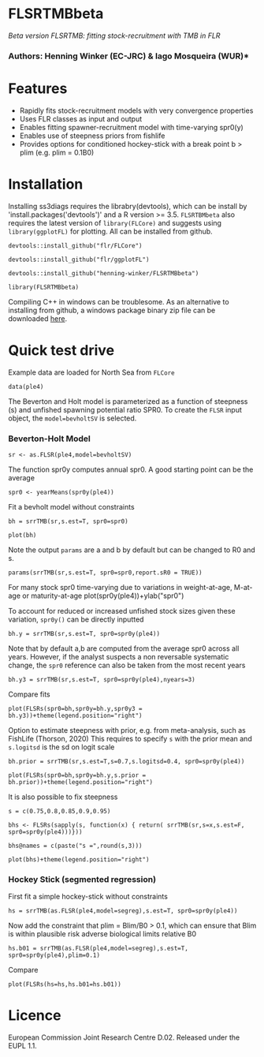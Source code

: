 # FLSRTMBbeta

*Beta version FLSRTMB: fitting stock-recruitment with TMB in FLR*  

### Authors: Henning Winker (EC-JRC) & Iago Mosqueira (WUR)*

# Features
+ Rapidly fits stock-recruitment models with very convergence properties 
+ Uses FLR classes as input and output 
+ Enables fitting spawner-recruitment model with time-varying spr0(y)  
+ Enables use of steepness priors from fishlife
+ Provides options for conditioned hockey-stick with a break point b > plim (e.g. plim = 0.1B0) 

# Installation
Installing ss3diags requires the librabry(devtools), which can be install by 'install.packages('devtools')' and a R version >= 3.5. `FLSRTBMbeta` also requires the latest version of `library(FLCore)` and suggests using `library(ggplotFL)` for plotting. All can be installed from github.

`devtools::install_github("flr/FLCore")`

`devtools::install_github("flr/ggplotFL")`

`devtools::install_github("henning-winker/FLSRTMBbeta")`

`library(FLSRTMBbeta)`

Compiling C++ in windows can be troublesome. As an alternative to installing from github, a windows package binary zip file can be downloaded [here](https://github.com/Henning-Winker/FLSRTMBbeta/tree/main/BinaryPackage/win).

# Quick test drive

Example data are loaded for North Sea from `FLCore`

`data(ple4)`

The Beverton and Holt model is parameterized as a function of steepness (s) and unfished spawning potential ratio SPR0.
To create the `FLSR` input object, the `model=bevholtSV` is selected. 

### Beverton-Holt Model

`sr <- as.FLSR(ple4,model=bevholtSV)`

The function spr0y computes annual spr0. A good starting point can be the average  

`spr0 <- yearMeans(spr0y(ple4))`

Fit a bevholt model without constraints 

`bh = srrTMB(sr,s.est=T, spr0=spr0)`

`plot(bh)`

Note the output `params` are a and b by default but can be changed to R0 and s.

`params(srrTMB(sr,s.est=T, spr0=spr0,report.sR0 = TRUE))`


For many stock spr0 time-varying due to variations in weight-at-age, M-at-age or maturity-at-age 
plot(spr0y(ple4))+ylab("spr0")

To account for reduced or increased unfished stock sizes given these variation, `spr0y()` can be directly inputted

`bh.y = srrTMB(sr,s.est=T, spr0=spr0y(ple4))`

Note that by default a,b are computed from the average spr0 across all years. However, if the analyst suspects a non reversable systematic change, the `spr0` reference can also be taken from the most recent years

`bh.y3 = srrTMB(sr,s.est=T, spr0=spr0y(ple4),nyears=3)`

Compare fits 

`plot(FLSRs(spr0=bh,spr0y=bh.y,spr0y3 = bh.y3))+theme(legend.position="right")`

Option to estimate steepness with prior, e.g. from meta-analysis, such as FishLife (Thorson, 2020)
This requires to specify `s` with the  prior mean and `s.logitsd` is the sd on logit scale 

`bh.prior = srrTMB(sr,s.est=T,s=0.7,s.logitsd=0.4, spr0=spr0y(ple4))`

`plot(FLSRs(spr0=bh,spr0y=bh.y,s.prior = bh.prior))+theme(legend.position="right")`

It is also possible to fix steepness

`s = c(0.75,0.8,0.85,0.9,0.95)`

`bhs <- FLSRs(sapply(s, function(x) { return( srrTMB(sr,s=x,s.est=F, spr0=spr0y(ple4)))}))`

`bhs@names = c(paste("s =",round(s,3)))`

`plot(bhs)+theme(legend.position="right")`

### Hockey Stick (segmented regression)

First fit a simple hockey-stick without constraints 

`hs = srrTMB(as.FLSR(ple4,model=segreg),s.est=T, spr0=spr0y(ple4))`

Now add the constraint that plim = Blim/B0 > 0.1, which can ensure that Blim is within plausible risk adverse biological limits relative B0

`hs.b01 = srrTMB(as.FLSR(ple4,model=segreg),s.est=T, spr0=spr0y(ple4),plim=0.1)`

Compare

`plot(FLSRs(hs=hs,hs.b01=hs.b01))`

# Licence

European Commission Joint Research Centre D.02. Released under the EUPL 1.1.


